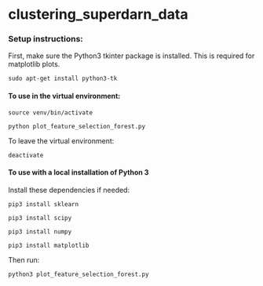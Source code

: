 # clustering_superdarn_data

### Setup instructions:

First, make sure the Python3 tkinter package is installed. This is required for matplotlib plots.

`sudo apt-get install python3-tk`

#### To use in the virtual environment:
`source venv/bin/activate`

`python plot_feature_selection_forest.py`

To leave the virtual environment:

`deactivate`


#### To use with a local installation of Python 3

Install these dependencies if needed:

`pip3 install sklearn`

`pip3 install scipy`

`pip3 install numpy`

`pip3 install matplotlib`

Then run:

`python3 plot_feature_selection_forest.py`
